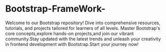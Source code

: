 # Bootstrap-FrameWork-
Welcome to our Bootstrap repository! Dive into comprehensive resources, tutorials, and projects tailored for learners of all levels. Master Bootstrap's core concepts,explore hands-on projects,and join our vibrant community.Stay updated with the latest trends and unleash your creativity in frontend development with Bootstrap.Start your journey  now!
